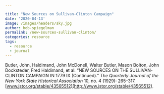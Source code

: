 ```yaml
---

title: "New Sources on Sullivan-Clinton Campaign"
date: '2020-04-13'
image: /images/headers/sky.jpg
author: bob-spiegelman
permalink: /new-sources-sullivan-clinton/
categories: resource
tags:
  - resource
  - journal
---
```


Butler, John, Haldimand, John McDonell, Walter Butler, Mason Bolton, John Docksteder, Fred Haldimand, et al. “NEW SOURCES ON THE SULLIVAN-CLINTON CAMPAIGN IN 1779 IX (Continued).” _The Quarterly Journal of the New York State Historical Association_ 10, no. 4 (1929): 265–317. [www.jstor.org/stable/43565512](http://www.jstor.org/stable/43565512).
